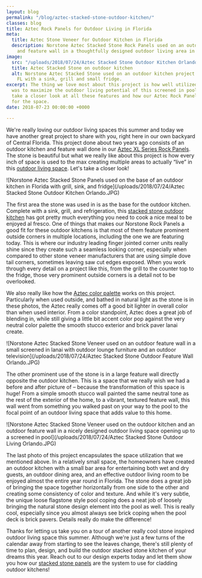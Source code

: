 ```yaml
---
layout: blog
permalink: "/blog/aztec-stacked-stone-outdoor-kitchen/"
classes: blog
title: Aztec Rock Panels for Outdoor Living in Florida
meta:
  title: Aztec Stone Veneer for Outdoor Kitchen in Florida
  description: Norstone Aztec Stacked Stone Rock Panels used on an outdoor kitchen
    and feature wall in a thoughtfully designed outdoor living area in Orlando, FL.
image:
  src: "/uploads/2018/07/24/Aztec Stacked Stone Outdoor Kitchen Orlando.JPG"
  title: Aztec Stacked Stone on outdoor kitchen
  alt: Norstone Aztec Stacked Stone used on an outdoor kitchen project in Orlando,
    FL with a sink, grill and small fridge.
excerpt: The thing we love most about this project is how well utilized the space
  was to maximize the outdoor living potential of this screened in pool lanai.  Let's
  take a closer look at all these features and how our Aztec Rock Panels set the tone
  for the space.
date: 2018-07-23 00:00:00 +0000

---
```

We're really loving our outdoor living spaces this summer and today we have another great project to share with you, right here in our own backyard of Central Florida.  This project done about two years ago consists of an outdoor kitchen and feature wall done in our [Aztec XL Series Rock Panels](https://www.norstoneusa.com/products/thin-stone-veneer-panels/aztec/).  The stone is beautiful but what we really like about this project is how every inch of space is used to the max creating multiple areas to actually “live” in this [outdoor living space](https://www.norstoneusa.com/blog/stacked-stone-for-outdoor-living/).  Let's take a closer look!

![Norstone Aztec Stacked Stone Panels used on the base of an outdoor kitchen in Florida with grill, sink, and fridge](/uploads/2018/07/24/Aztec Stacked Stone Outdoor Kitchen Orlando.JPG)

The first area the stone was used in is as the base for the outdoor kitchen.  Complete with a sink, grill, and refrigeration, this [stacked stone outdoor kitchen](https://www.norstoneusa.com/blog/stacked-stone-outdoor-kitchen/) has got pretty much everything you need to cook a nice meal to be enjoyed al fresco.  One of things that makes our Norstone Rock Panels a good fit for these outdoor kitchens is that most of them feature prominent outside corners in multiple locations, including the one we are featuring today.  This is where our industry leading finger jointed corner units really shine since they create such a seamless looking corner, especially when compared to other stone veneer manufacturers that are using simple dove tail corners, sometimes leaving saw cut edges exposed.  When you work through every detail on a project like this, from the grill to the counter top to the fridge, those very prominent outside corners is a detail not to be overlooked.

We also really like how the [Aztec color palette](https://www.norstoneusa.com/gallery/xlx-rock-panels/aztec/) works on this project.  Particularly when used outside, and bathed in natural light as the stone is in these photos, the Aztec really comes off a good bit lighter in overall color than when used interior.  From a color standpoint, Aztec does a great job of blending in, while still giving a little bit accent color pop against the very neutral color palette the smooth stucco exterior and brick paver lanai create.

![Norstone Aztec Stacked Stone Veneer used on an outdoor feature wall in a small screened in lanai with outdoor lounge furniture and an outdoor television](/uploads/2018/07/24/Aztec Stacked Stone Outdoor Feature Wall Orlando.JPG)

The other prominent use of the stone is in a large feature wall directly opposite the outdoor kitchen. This is a space that we really wish we had a before and after picture of – because the transformation of this space is huge!  From a simple smooth stucco wall painted the same neutral tone as the rest of the exterior of the home, to a vibrant, textured feature wall, this wall went from something you walked past on your way to the pool to the focal point of an outdoor living space that adds value to this home.

![Norstone Aztec Stacked Stone Veneer used on the outdoor kitchen and an outdoor feature wall in a nicely designed outdoor living space opening up to a screened in pool](/uploads/2018/07/24/Aztec Stacked Stone Outdoor Living Orlando.JPG)

The last photo of this project encapsulates the space utilization that we mentioned above.  In a relatively small space, the homeowners have created an outdoor kitchen with a small bar area for entertaining both wet and dry guests, an outdoor dining area, and an effective outdoor living room to be enjoyed almost the entire year round in Florida.  The stone does a great job of bringing the space together horizontally from one side to the other and creating some consistency of color and texture.  And while it's very subtle, the unique loose flagstone style pool coping does a neat job of loosely bringing the natural stone design element into the pool as well.  This is really cool, especially since you almost always see brick coping when the pool deck is brick pavers.  Details really do make the difference!

Thanks for letting us take you on a tour of another really cool stone inspired outdoor living space this summer.  Although we're just a few turns of the calendar away from starting to see the leaves change, there's still plenty of time to plan, design, and build the outdoor stacked stone kitchen of your dreams this year.  Reach out to our design experts today and let them show you how our [stacked stone panels](https://www.norstoneusa.com/products/) are the system to use for cladding outdoor kitchens!